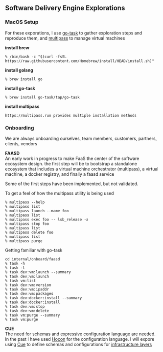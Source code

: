 Software Delivery Engine Explorations
---
### MacOS Setup
For these exporations, I use [go-task](https://taskfile.dev/#/) to gather exploration steps and reproduce them,
and [multipass](https://multipass.run) to manage virtual machines

**install brew**
```
% /bin/bash -c "$(curl -fsSL https://raw.githubusercontent.com/Homebrew/install/HEAD/install.sh)"
```

**install golang**
```
% brew install go
```

**install go-task**
```
% brew install go-task/tap/go-task
```

**install multipass**
```
https://multipass.run provides multiple installation methods
```

### Onboarding
We are always onboarding ourselves, team members, customers, partners, clients, vendors  

**FAASD**  
An early work in progress to make FaaS the center of the software ecosystem design. the first step will be to bootstrap a standalone ecosystem that includes a virtual machine orchestrator (multipass), a virtual machine, a docker registry, and finally a faasd service

Some of the first steps have been implemented, but not validated. 

To get a feel of how the multipass utility is being used 
```
% multipass --help
% multipass list
% multipass launch --name foo
% multipass list
% multipass exec foo -- lsb_release -a
% multipass stop foo
% multipass list
% multipass delete foo
% multipass list
% multipass purge
```

Getting familiar with go-task
```
cd internal/onboard/faasd
% task -h
% task -l
% task dev:vm:launch --summary
% task dev:vm:launch 
% task vm:list
% task dev:vm:version
% task dev:vm:ipaddr
% task dev:vm:packages
% task dev:docker:install --summary
% task dev:docker:install 
% task dev:vm:stop
% task dev:vm:delete
% task vm:purge --summary
% task vm:purge 
```

**CUE**  
The need for schemas and expressive configuration language are needed. In the past I have used [Hocon](https://github.com/lightbend/config) for the configuration language. I will expore using [Cue](https://cuelang.org) to define schemas and configurations for [infrastructure layers](infrastructure-layers.png)
